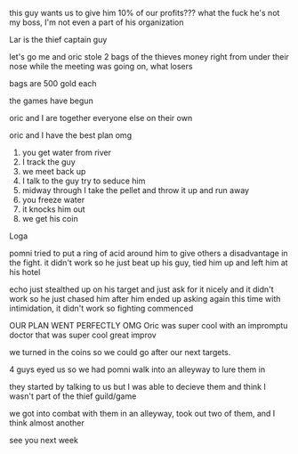 this guy wants us to give him 10% of our profits??? what the fuck he's not my boss, I'm not even a part of his organization

Lar is the thief captain guy

let's go me and oric stole 2 bags of the thieves money right from under their nose while the meeting was going on, what losers

bags are 500 gold each

the games have begun

oric and I are together everyone else on their own

oric and I have the best plan omg
1. you get water from river
2. I track the guy
3. we meet back up
4. I talk to the guy try to seduce him
5. midway through I take the pellet and throw it up and run away
6. you freeze water
7. it knocks him out
8. we get his coin

Loga

pomni tried to put a ring of acid around him to give others a disadvantage in the fight. it didn't work so he just beat up his guy, tied him up and left him at his hotel

echo just stealthed up on his target and just ask for it nicely and it didn't work so he just chased him after him ended up asking again this time with intimidation, it didn't work so fighting commenced


OUR PLAN WENT PERFECTLY OMG Oric was super cool with an impromptu doctor that was super cool great improv

we turned in the coins so we could go after our next targets.

4 guys eyed us so we had pomni walk into an alleyway to lure them in

they started by talking to us but I was able to decieve them and think I wasn't part of the thief guild/game

we got into combat with them in an alleyway, took out two of them, and I think almost another

see you next week
